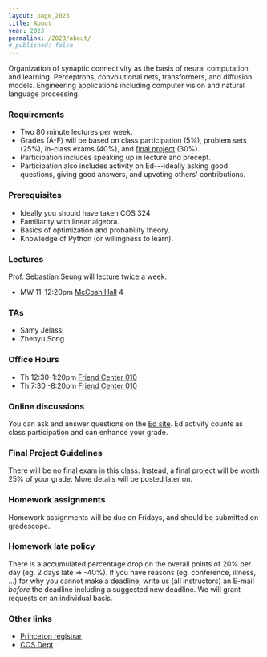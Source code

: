 ```yaml
---
layout: page_2023
title: About
year: 2023
permalink: /2023/about/
# published: false
---
```


Organization of synaptic connectivity as the basis of neural computation and learning. Perceptrons, convolutional nets, transformers, and diffusion models. Engineering applications including computer vision and natural language processing.

### Requirements
  - Two 80 minute lectures per week.  
  - Grades (A-F) will be based on class participation (5%), problem sets (25%), in-class exams (40%), and [final project](https://www.notion.so/COS485-Final-Project-Guidelines-7bcd475f0c41449780d972d4277383ba) (30%).
  - Participation includes speaking up in lecture and precept.
  - Participation also includes activity on Ed---ideally asking good questions, giving good answers, and upvoting others' contributions.

### Prerequisites
  - Ideally you should have taken COS 324
  - Familiarity with linear algebra.
  - Basics of optimization and probability theory.
  - Knowledge of Python (or willingness to learn).

### Lectures
Prof. Sebastian Seung will lecture twice a week.

- MW 11-12:20pm [McCosh Hall][mccosh-hall] 4

### TAs
- Samy Jelassi
- Zhenyu Song


### Office Hours
- Th 12:30-1:20pm [Friend Center 010][friend-center]
- Th 7:30 -8:20pm	[Friend Center 010][friend-center]


### Online discussions
You can ask and answer questions on the [Ed site](https://edstem.org/us/courses/36236/discussion/).  Ed activity counts as class participation and can enhance your grade.

### Final Project Guidelines
There will be no final exam in this class. Instead, a final project will be worth 25% of your grade. More details will be posted later on.

### Homework assignments
Homework assignments will be due on Fridays, and should be submitted on gradescope.

### Homework late policy

There is a accumulated percentage drop on the overall points of 20% per day (eg. 2 days late => -40%). If you have reasons (eg. conference, illness, ...) for why you cannot make a deadline, write us (all instructors) an E-mail *before* the deadline including a suggested new deadline. We will grant requests on an individual basis.

### Other links
- [Princeton registrar](https://registrar.princeton.edu/course-offerings?term=1204&subject=COS)
- [COS Dept](http://www.cs.princeton.edu/courses/archive/spring20/cos485/)

[mccosh-hall]: https://goo.gl/maps/VY1rCGpwGhYzeNMy9
[friend-center]: https://goo.gl/maps/FbGwEnmNAnC2
[pni]: https://www.google.com/maps/place/Princeton+Neuroscience+Institute/@40.3430949,-74.6547442,17z/data=!3m1!4b1!4m5!3m4!1s0x89c3e6c53815e167:0x52f009cb85093372!8m2!3d40.3430908!4d-74.6525555
[computer-science]: https://goo.gl/maps/23Nw4ktSwZQ2

